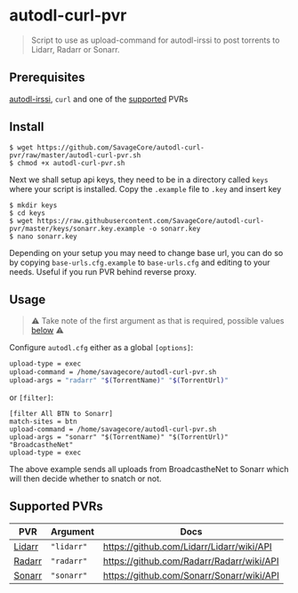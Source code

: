 # autodl-curl-pvr

> Script to use as upload-command for autodl-irssi to post torrents to Lidarr, Radarr or Sonarr.

## Prerequisites

[autodl-irssi](https://github.com/autodl-community/autodl-irssi), `curl` and one of the [supported](#supported-pvrs) PVRs

## Install

```
$ wget https://github.com/SavageCore/autodl-curl-pvr/raw/master/autodl-curl-pvr.sh
$ chmod +x autodl-curl-pvr.sh
```

Next we shall setup api keys, they need to be in a directory called `keys` where your script is installed. Copy the `.example` file to `.key` and insert key

```
$ mkdir keys
$ cd keys
$ wget https://raw.githubusercontent.com/SavageCore/autodl-curl-pvr/master/keys/sonarr.key.example -o sonarr.key
$ nano sonarr.key
```

Depending on your setup you may need to change base url, you can do so by copying `base-urls.cfg.example` to `base-urls.cfg` and editing to your needs. Useful if you run PVR behind reverse proxy.

## Usage

> ⚠️ Take note of the first argument as that is required, possible values [below](#supported-pvrs) ⚠️

Configure `autodl.cfg` either as a global `[options]`:

```bash
upload-type = exec
upload-command = /home/savagecore/autodl-curl-pvr.sh
upload-args = "radarr" "$(TorrentName)" "$(TorrentUrl)"
```

or `[filter]`:

```
[filter All BTN to Sonarr]
match-sites = btn
upload-command = /home/savagecore/autodl-curl-pvr.sh
upload-args = "sonarr" "$(TorrentName)" "$(TorrentUrl)" "BroadcastheNet"
upload-type = exec
```

The above example sends all uploads from BroadcastheNet to Sonarr which will then decide whether to snatch or not.

## Supported PVRs

| PVR                             | Argument   | Docs                                      |
| ------------------------------- | ---------- | ----------------------------------------- |
| [Lidarr](https://lidarr.audio/) | `"lidarr"` | https://github.com/Lidarr/Lidarr/wiki/API |
| [Radarr](https://radarr.video/) | `"radarr"` | https://github.com/Radarr/Radarr/wiki/API |
| [Sonarr](https://sonarr.tv/)    | `"sonarr"` | https://github.com/Sonarr/Sonarr/wiki/API |

